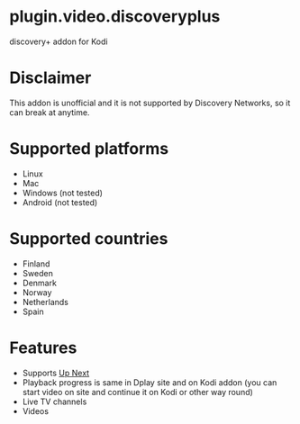 # plugin.video.discoveryplus
discovery+ addon for Kodi

# Disclaimer
This addon is unofficial and it is not supported by Discovery Networks, so it can break at anytime.

# Supported platforms
- Linux
- Mac
- Windows (not tested)
- Android (not tested)

# Supported countries
- Finland
- Sweden
- Denmark
- Norway
- Netherlands
- Spain

# Features
- Supports <a href="https://forum.kodi.tv/showthread.php?tid=336747">Up Next</a>
- Playback progress is same in Dplay site and on Kodi addon (you can start video on site and continue it on Kodi or other way round)
- Live TV channels
- Videos
